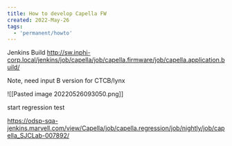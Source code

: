 ```yaml
---
title: How to develop Capella FW
created: 2022-May-26
tags:
  - 'permanent/howto'
---
```


Jenkins Build
http://sw.inphi-corp.local/jenkins/job/capella/job/capella.firmware/job/capella.application.build/

Note, need input B version for CTCB/lynx

![[Pasted image 20220526093050.png]]

start regression test

https://odsp-sqa-jenkins.marvell.com/view/Capella/job/capella.regression/job/nightly/job/capella_SJCLab-007892/



